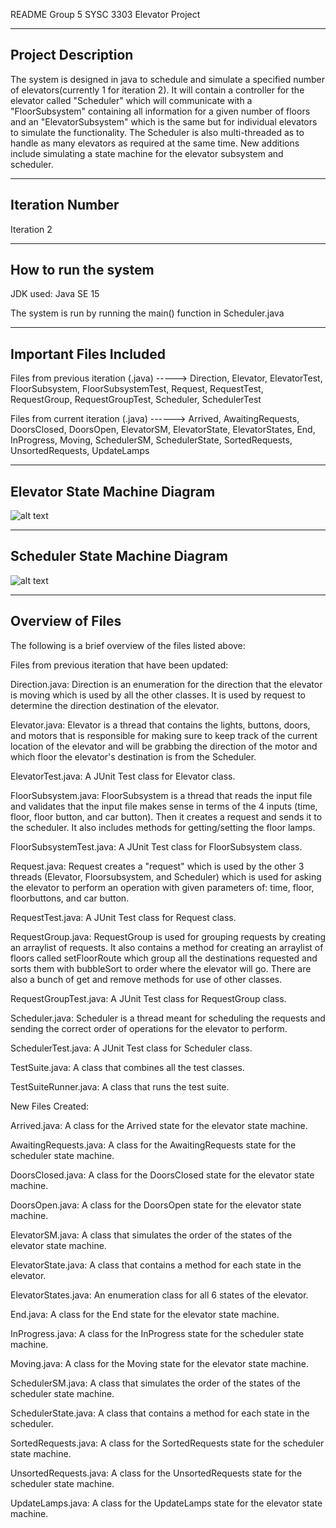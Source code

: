 README
Group 5 SYSC 3303 Elevator Project

---------------------
Project Description
---------------------

The system is designed in java to schedule and simulate a specified number of elevators(currently 1 for iteration 2). It will contain a controller for the elevator called "Scheduler" which will communicate with 
a "FloorSubsystem" containing all information for a given number of floors and an "ElevatorSubsystem" which is the same but for individual elevators to simulate the functionality. The Scheduler is also multi-threaded 
as to handle as many elevators as required at the same time. New additions include simulating a state machine for the elevator subsystem and scheduler.


---------------------
Iteration Number
---------------------

Iteration 2


-----------------------
How to run the system
-----------------------

JDK used: Java SE 15

The system is run by running the main() function in Scheduler.java


--------------------------
Important Files Included
--------------------------

Files from previous iteration (.java) -----> Direction, Elevator, ElevatorTest, FloorSubsystem, FloorSubsystemTest, Request, RequestTest, RequestGroup, RequestGroupTest, Scheduler, SchedulerTest

Files from current iteration (.java) ------> Arrived, AwaitingRequests, DoorsClosed, DoorsOpen, ElevatorSM, ElevatorState, ElevatorStates, End, InProgress, Moving, SchedulerSM, SchedulerState, SortedRequests, UnsortedRequests, UpdateLamps


--------------------------------
Elevator State Machine Diagram
--------------------------------

![alt text](https://github.com/mattman555/SYSC_3303_Project/blob/main/Elevator%Subsystem%State%Machine.jpg)


---------------------------------
Scheduler State Machine Diagram
---------------------------------

![alt text](https://github.com/mattman555/SYSC_3303_Project/blob/main/Scheduler%State%Machine.jpg)


-------------------
Overview of Files
-------------------

The following is a brief overview of the files listed above:



Files from previous iteration that have been updated:


Direction.java: Direction is an enumeration for the direction that the elevator is moving which is used by all the other classes. It is used by request to determine the direction destination of the elevator.

Elevator.java: Elevator is a thread that contains the lights, buttons, doors, and motors that is responsible for making sure to keep track of the current location of the elevator and will be grabbing the direction 
of the motor and which floor the elevator's destination is from the Scheduler.

ElevatorTest.java: A JUnit Test class for Elevator class.

FloorSubsystem.java: FloorSubsystem is a thread that reads the input file and validates that the input file makes sense in terms of the 4 inputs (time, floor, floor button, and car button). Then it creates a request 
and sends it to the scheduler. It also includes methods for getting/setting the floor lamps.

FloorSubsystemTest.java: A JUnit Test class for FloorSubsystem class.

Request.java: Request creates a "request" which is used by the other 3 threads (Elevator, Floorsubsystem, and Scheduler) which is used for asking the elevator to perform an operation with given parameters of: 
time, floor, floorbuttons, and car button.

RequestTest.java: A JUnit Test class for Request class.

RequestGroup.java: RequestGroup is used for grouping requests by creating an arraylist of requests. It also contains a method for creating an arraylist of floors called setFloorRoute which group all the destinations 
requested and sorts them with bubbleSort to order where the elevator will go. There are also a bunch of get and remove methods for use of other classes.

RequestGroupTest.java: A JUnit Test class for RequestGroup class.

Scheduler.java: Scheduler is a thread meant for scheduling the requests and sending the correct order of operations for the elevator to perform.

SchedulerTest.java: A JUnit Test class for Scheduler class.

TestSuite.java: A class that combines all the test classes.

TestSuiteRunner.java: A class that runs the test suite.



New Files Created: 


Arrived.java: A class for the Arrived state for the elevator state machine.

AwaitingRequests.java: A class for the AwaitingRequests state for the scheduler state machine.

DoorsClosed.java: A class for the DoorsClosed state for the elevator state machine.

DoorsOpen.java: A class for the DoorsOpen state for the elevator state machine.

ElevatorSM.java: A class that simulates the order of the states of the elevator state machine.

ElevatorState.java: A class that contains a method for each state in the elevator.

ElevatorStates.java: An enumeration class for all 6 states of the elevator.

End.java: A class for the End state for the elevator state machine.

InProgress.java: A class for the InProgress state for the scheduler state machine.

Moving.java: A class for the Moving state for the elevator state machine.

SchedulerSM.java: A class that simulates the order of the states of the scheduler state machine.

SchedulerState.java: A class that contains a method for each state in the scheduler.

SortedRequests.java: A class for the SortedRequests state for the scheduler state machine.

UnsortedRequests.java: A class for the UnsortedRequests state for the scheduler state machine.

UpdateLamps.java: A class for the UpdateLamps state for the elevator state machine.

